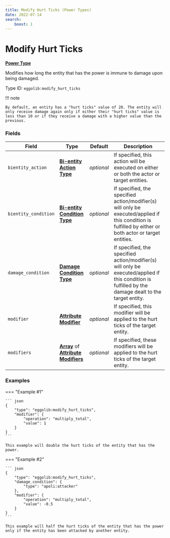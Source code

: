 ```yaml
---
title: Modify Hurt Ticks (Power Types)
date: 2022-07-14
search:
    boost: 1
---
```


#   Modify Hurt Ticks

**[Power Type]**

Modifies how long the entity that has the power is immune to damage upon being damaged.

Type ID: `eggolib:modify_hurt_ticks`


!!! note

    By default, an entity has a "hurt ticks" value of 20. The entity will only receive damage again only if either their "hurt ticks" value is less than 10 or if they receive a damage with a higher value than the previous.


### Fields

Field | Type | Default | Description
------|------|---------|------------
`bientity_action` | **[Bi-entity Action Type]** | *optional* | If specified, this action will be executed on either or both the actor or target entities.
`bientity_condition` | **[Bi-entity Condition Type]** | *optional* | If specified, the specified action/modifier(s) will only be executed/applied if this condition is fulfilled by either or both actor or target entities.
`damage_condition` | **[Damage Condition Type]** | *optional* | If specified, the specified action/modifier(s) will only be executed/applied if this condition is fulfilled by the damage dealt to the target entity.
`modifier` | **[Attribute Modifier]** | *optional* | If specified, this modifier will be applied to the hurt ticks of the target entity.
`modifiers` | **[Array]** of **[Attribute Modifiers]** | *optional* | If specified, these modifiers will be applied to the hurt ticks of the target entity.


### Examples

=== "Example #1"

    ``` json
    {
        "type": "eggolib:modify_hurt_ticks",
        "modifier": {
            "operation": "multiply_total",
            "value": 1
        }
    }
    ```

    This example will double the hurt ticks of the entity that has the power.


=== "Example #2"

    ``` json
    {
        "type": "eggolib:modify_hurt_ticks",
        "damage_condition": {
            "type": "apoli:attacker"
        },
        "modifier": {
            "operation": "multiply_total",
            "value": -0.5
        }
    }
    ```

    This example will half the hurt ticks of the entity that has the power only if the entity has been attacked by another entity.



[Power Type]: ../power_types.md
[Bi-entity Action Type]: https://origins.readthedocs.io/en/latest/types/bientity_action_types
[Bi-entity Condition Type]: https://origins.readthedocs.io/en/latest/types/bientity_condition_types
[Damage Condition Type]: ../damage_condition_types.md
[Attribute Modifier]: https://origins.readthedocs.io/en/latest/types/data_types/attribute_modifier
[Attribute Modifiers]: https://origins.readthedocs.io/en/latest/types/data_types/attribute_modifier
[Array]: https://origins.readthedocs.io/en/latest/types/data_types/array
